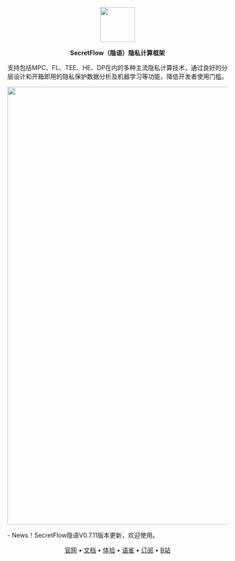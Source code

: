 <p align="center"><img src="https://raw.githubusercontent.com/secretflow/.github/main/profile/logo.svg" height="80" /></p>
<p align="center"><strong>SecretFlow（隐语）隐私计算框架</strong></p>
<p align="center">支持包括MPC、FL、TEE、HE、DP在内的多种主流隐私计算技术，通过良好的分层设计和开箱即用的隐私保护数据分析及机器学习等功能，降低开发者使用门槛。</p>
<p align="center"><img src="https://raw.githubusercontent.com/secretflow/.github/main/profile/sf_v_0_7_11_launch.png" width="1000" /></p>
- News！SecretFlow隐语V0.7.11版本更新，欢迎使用。
<p align="center"><a href="https://www.secretflow.org.cn">官网</a> • <a href="https://secretflow.readthedocs.io">文档</a> • <a href="https://survey.alipay.com/apps/zhiliao/FdC-vTsPM">体验</a>  • <a href="https://www.yuque.com/secret-flow/admin">语雀</a> • <a href="https://secretflow.zhubai.love">订阅</a> • <a href="https://space.bilibili.com/2073575923">B站</a></p>

